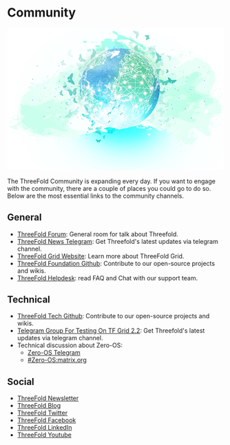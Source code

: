 # Community

![](./img/header.png)

The ThreeFold Community is expanding every day. If you want to engage with the community, there are a couple of places you could go to do so. Below are the most essential links to the community channels.

## General

* [ThreeFold Forum](https://forum.threefold.io): General room for talk about Threefold.
* [ThreeFold News Telegram](https://t.me/threefoldnews): Get Threefold's latest updates via telegram channel.
* [ThreeFold Grid Website](https://www.threefold.io): Learn more about ThreeFold Grid.
* [ThreeFold Foundation Github](https://github.com/Threefoldfoundation/): Contribute to our open-source projects and wikis.
* [ThreeFold Helpdesk](https://threefoldfaq.crisp.help/en/): read FAQ and Chat with our support team.

## Technical

* [ThreeFold Tech Github](https://github.com/Threefoldtech/): Contribute to our open-source projects and wikis.
* [Telegram Group For Testing On TF Grid 2.2](https://t.me/joinchat/BwOvOxxgK59GmRoZ2_sM0w): Get Threefold's latest updates via telegram channel.
* Technical discussion about Zero-OS:
  + [Zero-OS Telegram](https://t.me/zero_os_tech)
  + [#Zero-OS:matrix.org](https://app.element.io/#/room/#zero-os:matrix.org)

## Social

* [ThreeFold Newsletter](https://landing.mailerlite.com/webforms/landing/i3m3q8)
* [ThreeFold Blog](https://blog.Threefold.io)
* [ThreeFold Twitter](https://twitter.com/Threefold_io)
* [ThreeFold Facebook](https://facebook.com/Threefold.io)
* [ThreeFold LinkedIn](https://linkedin.com/company/Threefold-foundation/)
* [ThreeFold Youtube](https://youtube.com/c/ThreefoldFoundation)
